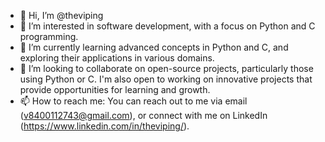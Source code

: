 - 👋 Hi, I’m @theviping
- 👀 I’m interested in software development, with a focus on Python and C programming.
- 🌱 I’m currently learning advanced concepts in Python and C, and exploring their applications in various domains.
- 💞️ I’m looking to collaborate on open-source projects, particularly those using Python or C. I'm also open to working on innovative projects that provide opportunities for learning and growth.
- 📫 How to reach me: You can reach out to me via email (v8400112743@gmail.com), or connect with me on LinkedIn (https://www.linkedin.com/in/theviping/).

<!---
theviping/theviping is a ✨ special ✨ repository because its `README.md` (this file) appears on your GitHub profile.
You can click the Preview link to take a look at your changes.
--->
